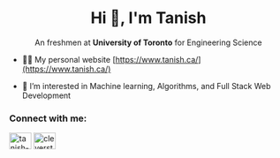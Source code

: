 <h1 align="center">Hi 👋, I'm Tanish</h1>
<div align="center">An freshmen at <b>University of Toronto</b> for Engineering Science</div>

- 👨‍💻 My personal website [https://www.tanish.ca/](https://www.tanish.ca/)

- 👀 I’m interested in Machine learning, Algorithms, and Full Stack Web Development

<h3 align="left">Connect with me:</h3>
<p align="left">
<a href="https://linkedin.com/in/tanish-sharma-93b120223/" target="blank"><img align="center" src="https://raw.githubusercontent.com/rahuldkjain/github-profile-readme-generator/master/src/images/icons/Social/linked-in-alt.svg" alt="tanish-sharma-93b120223/" height="30" width="40" /></a>
<a href="https://instagram.com/cleverstudyboy" target="blank"><img align="center" src="https://raw.githubusercontent.com/rahuldkjain/github-profile-readme-generator/master/src/images/icons/Social/instagram.svg" alt="cleverstudyboy" height="30" width="40" /></a>
</p>
